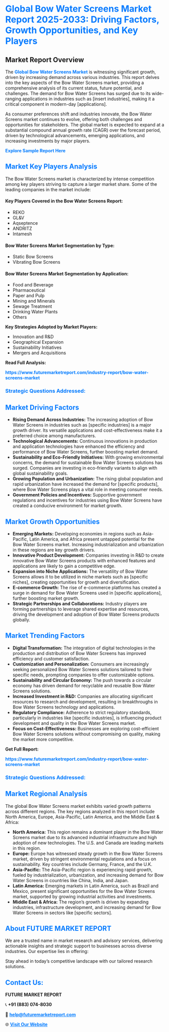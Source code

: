 <h1 style="color: #007BFF;">Global Bow Water Screens Market Report 2025-2033: Driving Factors, Growth Opportunities, and Key Players</h1>

<section id="overview">
<h2>Market Report Overview</h2>
<p>The <a href="https://www.futuremarketreport.com/industry-report/bow-water-screens-market" style="color: #007BFF; text-decoration: none;"><strong>Global Bow Water Screens Market</strong></a> is witnessing significant growth, driven by increasing demand across various industries. This report delves into the key aspects of the Bow Water Screens market, providing a comprehensive analysis of its current status, future potential, and challenges. The demand for Bow Water Screens has surged due to its wide-ranging applications in industries such as [insert industries], making it a critical component in modern-day [applications].</p>
<p>As consumer preferences shift and industries innovate, the Bow Water Screens market continues to evolve, offering both challenges and opportunities for stakeholders. The global market is expected to expand at a substantial compound annual growth rate (CAGR) over the forecast period, driven by technological advancements, emerging applications, and increasing investments by major players.</p>
</section>

<section id="overview">
<p><a href="https://www.futuremarketreport.com/request-sample/reportId=92515" style="color: #007BFF; text-decoration: none;"><strong>Explore Sample Report Here</strong></a></p>
</section>

<section id="key-players">
<h2 style="color: #007BFF;">Market Key Players Analysis</h2>
<p>The Bow Water Screens market is characterized by intense competition among key players striving to capture a larger market share. Some of the leading companies in the market include:</p>
<h4>Key Players Covered in the Bow Water Screens Report:</h4>
<ul><li>REKO</li><li>GL&amp;V</li><li>Aqseptence</li><li>ANDRITZ</li><li>Intamesh</li></ul>
<h4>Bow Water Screens Market Segmentation by Type:</h4>
<ul><li>Static Bow Screens</li><li>Vibrating Bow Screens</li></ul>

<h4>Bow Water Screens Market Segmentation by Application:</h4>
<ul><li>Food and Beverage</li><li>Pharmaceutical</li><li>Paper and Pulp</li><li>Mining and Minerals</li><li>Sewage Treatment</li><li>Drinking Water Plants</li><li>Others</li></ul>
<p><strong>Key Strategies Adopted by Market Players:</strong></p>
<ul>
<li>Innovation and R&D</li>
<li>Geographical Expansion</li>
<li>Sustainability Initiatives</li>
<li>Mergers and Acquisitions</li>
</ul>
</section>

<section>
<p><strong>Read Full Analysis: </strong></p><a href="https://www.futuremarketreport.com/industry-report/bow-water-screens-market" style="color: #007BFF; text-decoration: none;"><strong>https://www.futuremarketreport.com/industry-report/bow-water-screens-market</strong></a>
<h3 style="color: #007BFF;">Strategic Questions Addressed:</h3>
</section>

<section id="driving-factors">
<h2 style="color: #007BFF;">Market Driving Factors</h2>
<ul>
<li><strong>Rising Demand Across Industries:</strong> The increasing adoption of Bow Water Screens in industries such as [specific industries] is a major growth driver. Its versatile applications and cost-effectiveness make it a preferred choice among manufacturers.</li>
<li><strong>Technological Advancements:</strong> Continuous innovations in production and application technologies have enhanced the efficiency and performance of Bow Water Screens, further boosting market demand.</li>
<li><strong>Sustainability and Eco-Friendly Initiatives:</strong> With growing environmental concerns, the demand for sustainable Bow Water Screens solutions has surged. Companies are investing in eco-friendly variants to align with global sustainability goals.</li>
<li><strong>Growing Population and Urbanization:</strong> The rising global population and rapid urbanization have increased the demand for [specific products], where Bow Water Screens plays a vital role in meeting consumer needs.</li>
<li><strong>Government Policies and Incentives:</strong> Supportive government regulations and incentives for industries using Bow Water Screens have created a conducive environment for market growth.</li>
</ul>
</section>

<section id="growth-opportunities">
<h2 style="color: #007BFF;">Market Growth Opportunities</h2>
<ul>
<li><strong>Emerging Markets:</strong> Developing economies in regions such as Asia-Pacific, Latin America, and Africa present untapped potential for the Bow Water Screens market. Increasing industrialization and urbanization in these regions are key growth drivers.</li>
<li><strong>Innovative Product Development:</strong> Companies investing in R&D to create innovative Bow Water Screens products with enhanced features and applications are likely to gain a competitive edge.</li>
<li><strong>Expansion into Niche Applications:</strong> The versatility of Bow Water Screens allows it to be utilized in niche markets such as [specific niches], creating opportunities for growth and diversification.</li>
<li><strong>E-commerce Growth:</strong> The rise of e-commerce platforms has created a surge in demand for Bow Water Screens used in [specific applications], further boosting market growth.</li>
<li><strong>Strategic Partnerships and Collaborations:</strong> Industry players are forming partnerships to leverage shared expertise and resources, driving the development and adoption of Bow Water Screens products globally.</li>
</ul>
</section>

<section id="trending-factors">
<h2 style="color: #007BFF;">Market Trending Factors</h2>
<ul>
<li><strong>Digital Transformation:</strong> The integration of digital technologies in the production and distribution of Bow Water Screens has improved efficiency and customer satisfaction.</li>
<li><strong>Customization and Personalization:</strong> Consumers are increasingly seeking personalized Bow Water Screens solutions tailored to their specific needs, prompting companies to offer customizable options.</li>
<li><strong>Sustainability and Circular Economy:</strong> The push towards a circular economy has driven demand for recyclable and reusable Bow Water Screens solutions.</li>
<li><strong>Increased Investment in R&D:</strong> Companies are allocating significant resources to research and development, resulting in breakthroughs in Bow Water Screens technology and applications.</li>
<li><strong>Regulatory Compliance:</strong> Adherence to strict regulatory standards, particularly in industries like [specific industries], is influencing product development and quality in the Bow Water Screens market.</li>
<li><strong>Focus on Cost-Effectiveness:</strong> Businesses are exploring cost-efficient Bow Water Screens solutions without compromising on quality, making the market more competitive.</li>
</ul>
</section>

<section>
<p><strong>Get Full Report: </strong></p><a href="https://www.futuremarketreport.com/industry-report/bow-water-screens-market" style="color: #007BFF; text-decoration: none;"><strong>https://www.futuremarketreport.com/industry-report/bow-water-screens-market</strong></a>
<h3 style="color: #007BFF;">Strategic Questions Addressed:</h3>
</section>


<section id="regional-analysis">
<h2 style="color: #007BFF;">Market Regional Analysis</h2>
<p>The global Bow Water Screens market exhibits varied growth patterns across different regions. The key regions analyzed in this report include North America, Europe, Asia-Pacific, Latin America, and the Middle East & Africa:</p>
<ul>
<li><strong>North America:</strong> This region remains a dominant player in the Bow Water Screens market due to its advanced industrial infrastructure and high adoption of new technologies. The U.S. and Canada are leading markets in this region.</li>
<li><strong>Europe:</strong> Europe has witnessed steady growth in the Bow Water Screens market, driven by stringent environmental regulations and a focus on sustainability. Key countries include Germany, France, and the U.K.</li>
<li><strong>Asia-Pacific:</strong> The Asia-Pacific region is experiencing rapid growth, fueled by industrialization, urbanization, and increasing demand for Bow Water Screens in countries like China, India, and Japan.</li>
<li><strong>Latin America:</strong> Emerging markets in Latin America, such as Brazil and Mexico, present significant opportunities for the Bow Water Screens market, supported by growing industrial activities and investments.</li>
<li><strong>Middle East & Africa:</strong> The region’s growth is driven by expanding industries, infrastructure development, and increasing demand for Bow Water Screens in sectors like [specific sectors].</li>
</ul>
</section>

<footer>
<h2 style="color: #007BFF;">About FUTURE MARKET REPORT</h2>
<p>We are a trusted name in market research and advisory services, delivering actionable insights and strategic support to businesses across diverse industries. Our expertise lies in offering:</p>

<p>Stay ahead in today’s competitive landscape with our tailored research solutions.</p>

<h2 style="color: #007BFF;">Contact Us:</h2>
<p><strong>FUTURE MARKET REPORT</strong></p>
<p>📞 <strong>+91 (883) 074-8030</strong></p>
<p>📧 <strong><a href="mailto:help@futuremarketreport.com" style="color: #007BFF;">help@futuremarketreport.com</a></strong></p>
<p>🌐 <strong><a href="https://www.futuremarketreport.com/" style="color: #007BFF;">Visit Our Website</a></strong></p>
</footer>